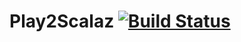 # Play2Scalaz [![Build Status](https://secure.travis-ci.org/xuwei-k/play2scalaz.png?branch=master)](http://travis-ci.org/xuwei-k/play2scalaz)

